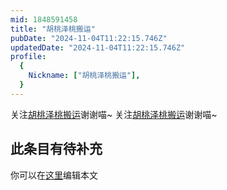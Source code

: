 ```yaml
---
mid: 1848591458
title: "胡桃泽桃搬运"
pubDate: "2024-11-04T11:22:15.746Z"
updatedDate: "2024-11-04T11:22:15.746Z"
profile:
  {
    Nickname: ["胡桃泽桃搬运"],
  }
---
```


关注[胡桃泽桃搬运](https://space.bilibili.com/1848591458)谢谢喵~ 关注[胡桃泽桃搬运](https://space.bilibili.com/1848591458)谢谢喵~

## 此条目有待补充
你可以在[这里](https://github.com/Yuhanawa/VTuber.ICU/edit/master/src/content/v/胡桃泽桃搬运/index.md)编辑本文
